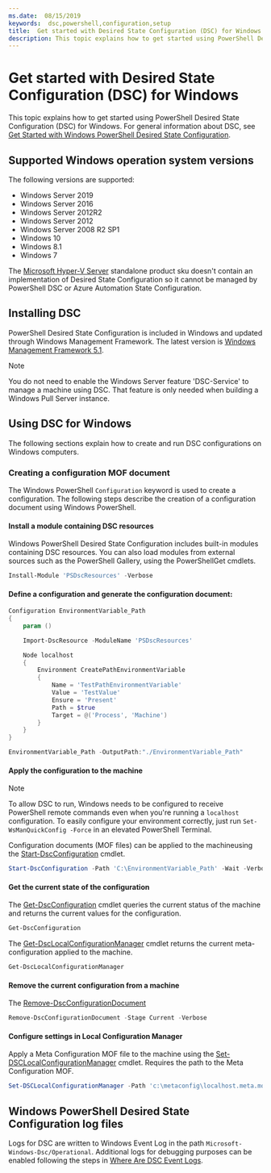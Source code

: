```yaml
---
ms.date:  08/15/2019
keywords:  dsc,powershell,configuration,setup
title:  Get started with Desired State Configuration (DSC) for Windows
description: This topic explains how to get started using PowerShell Desired State Configuration (DSC) for Windows.
---
```


# Get started with Desired State Configuration (DSC) for Windows

This topic explains how to get started using PowerShell Desired State Configuration (DSC) for
Windows. For general information about DSC, see
[Get Started with Windows PowerShell Desired State Configuration](../overview.md).

## Supported Windows operation system versions

The following versions are supported:

- Windows Server 2019
- Windows Server 2016
- Windows Server 2012R2
- Windows Server 2012
- Windows Server 2008 R2 SP1
- Windows 10
- Windows 8.1
- Windows 7

The [Microsoft Hyper-V Server](/windows-server/virtualization/hyper-v/hyper-v-server-2016)
standalone product sku doesn't contain an implementation of Desired State Configuration
so it cannot be managed by PowerShell DSC or Azure Automation State Configuration.

## Installing DSC

PowerShell Desired State Configuration is included in Windows and updated through Windows Management
Framework. The latest version is
[Windows Management Framework 5.1](https://www.microsoft.com/download/details.aspx?id=54616).

> [!NOTE]
> You do not need to enable the Windows Server feature 'DSC-Service' to manage a machine using DSC.
> That feature is only needed when building a Windows Pull Server instance.

## Using DSC for Windows

The following sections explain how to create and run DSC configurations on Windows computers.

### Creating a configuration MOF document

The Windows PowerShell `Configuration` keyword is used to create a configuration.
The following steps describe the creation of a configuration document using Windows PowerShell.

#### Install a module containing DSC resources

Windows PowerShell Desired State Configuration includes built-in modules containing DSC resources.
You can also load modules from external sources such as the PowerShell Gallery, using the
PowerShellGet cmdlets.

```PowerShell
Install-Module 'PSDscResources' -Verbose
```

#### Define a configuration and generate the configuration document:

```powershell
Configuration EnvironmentVariable_Path
{
    param ()

    Import-DscResource -ModuleName 'PSDscResources'

    Node localhost
    {
        Environment CreatePathEnvironmentVariable
        {
            Name = 'TestPathEnvironmentVariable'
            Value = 'TestValue'
            Ensure = 'Present'
            Path = $true
            Target = @('Process', 'Machine')
        }
    }
}

EnvironmentVariable_Path -OutputPath:"./EnvironmentVariable_Path"
```

#### Apply the configuration to the machine

> [!NOTE]
> To allow DSC to run, Windows needs to be configured to receive PowerShell remote commands
> even when you're running a `localhost` configuration. To easily configure your environment
> correctly, just run `Set-WsManQuickConfig -Force` in an elevated PowerShell Terminal.

Configuration documents (MOF files) can be applied to the machineusing the
[Start-DscConfiguration](/powershell/module/psdesiredstateconfiguration/start-dscconfiguration)
cmdlet.

```powershell
Start-DscConfiguration -Path 'C:\EnvironmentVariable_Path' -Wait -Verbose
```

#### Get the current state of the configuration

The [Get-DscConfiguration](/powershell/module/psdesiredstateconfiguration/get-dscconfiguration)
cmdlet queries the current status of the machine and returns the current values for the
configuration.

```powershell
Get-DscConfiguration
```

The [Get-DscLocalConfigurationManager](/powershell/module/psdesiredstateconfiguration/get-dscLocalConfigurationManager)
cmdlet returns the current meta-configuration applied to the machine.

```powershell
Get-DscLocalConfigurationManager
```

#### Remove the current configuration from a machine

The [Remove-DscConfigurationDocument](/powershell/module/psdesiredstateconfiguration/remove-dscconfigurationdocument)

```powershell
Remove-DscConfigurationDocument -Stage Current -Verbose
```

#### Configure settings in Local Configuration Manager

Apply a Meta Configuration MOF file to the machine using the
[Set-DSCLocalConfigurationManager](/powershell/module/PSDesiredStateConfiguration/Set-DscLocalConfigurationManager)
cmdlet. Requires the path to the Meta Configuration MOF.

```powershell
Set-DSCLocalConfigurationManager -Path 'c:\metaconfig\localhost.meta.mof' -Verbose
```

## Windows PowerShell Desired State Configuration log files

Logs for DSC are written to Windows Event Log in the path `Microsoft-Windows-Dsc/Operational`.
Additional logs for debugging purposes can be enabled following the steps in
[Where Are DSC Event Logs](/powershell/scripting/dsc/troubleshooting/troubleshooting#where-are-dsc-event-logs).
